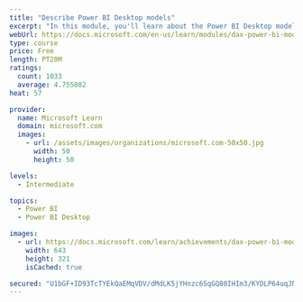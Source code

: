 ```yaml
---
title: "Describe Power BI Desktop models"
excerpt: "In this module, you'll learn about the Power BI Desktop model structure, star schema design basics, analytics queries, and report visual configuration. This module provides a strong foundation on which you can learn to optimize model designs and add model calculations."
webUrl: https://docs.microsoft.com/en-us/learn/modules/dax-power-bi-models/
type: course
price: Free
length: PT20M
ratings:
  count: 1033
  average: 4.755082
heat: 57

provider:
  name: Microsoft Learn
  domain: microsoft.com
  images:
    - url: /assets/images/organizations/microsoft.com-50x50.jpg
      width: 50
      height: 50

levels:
  - Intermediate

topics:
  - Power BI
  - Power BI Desktop

images:
  - url: https://docs.microsoft.com/learn/achievements/dax-power-bi-models-social.png
    width: 643
    height: 321
    isCached: true

secured: "U1bGF+ID93TcTYEkQaEMqVDV/dMdLK5jYHnzc65qGQ80IHIm3/KYDLP64uqJNhoUu4jJtjIFmHEHY/QOXw1ToKiluU+aDls4VWzB2+aHKP6JsqtnwJZcbdr8Juf+buctviUbjSrRycS/BHBr6X8J4e34jp1BqdhU323X80ShAXaqXJbBXH7j5lPFVOJDWXUb/cUu6LI8aZ0CmfdohJhrAzUrxhjOt97TifW9UMco/GceMABLkB5NaSV7xoa/V+R0d7AuxqLDc2bq606mdd7ZE9Qwz2BpNzmhN2uPSg8w69mEw1YAxTCNXM9uTVX+ntC41Na9vB1eUdzk06Z46tKi1JgcBHqTf6TKppu2Fbtvc+6NRYAss9Z3CTuyg1ZWYhYTOAYZakBHNWNcIiS13JNROUZxM8r1wJUz31rJhcuatLE=;T16smZBxI+f/TeUoeha2zQ=="
---
```


